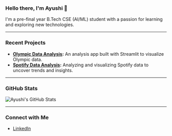 ### Hello there, I'm Ayushi 👋

I'm a pre-final year B.Tech CSE (AI/ML) student with a passion for learning and exploring new technologies.

---

### Recent Projects
- **[Olympic Data Analysis](https://github.com/ayushi-here/olympic-project):** An analysis app built with Streamlit to visualize Olympic data.
- **[Spotify Data Analysis](https://github.com/ayushi-here/spotify-data-analysis):** Analyzing and visualizing Spotify data to uncover trends and insights.

---

### GitHub Stats
![Ayushi's GitHub Stats](https://github-readme-stats.vercel.app/api?username=ayushi-here&show_icons=true&theme=default)

---

### Connect with Me
- [LinkedIn](https://www.linkedin.com/in/ayushi-here/)
